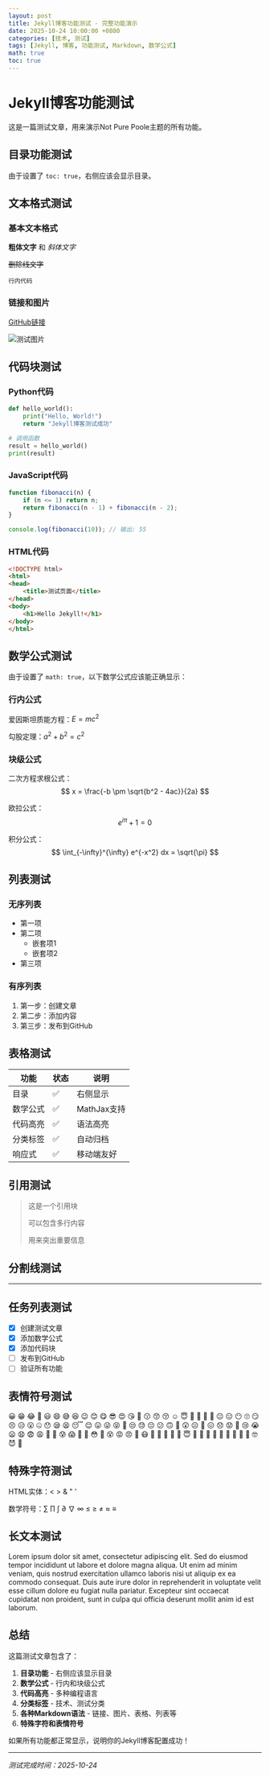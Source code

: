 ```yaml
---
layout: post
title: Jekyll博客功能测试 - 完整功能演示
date: 2025-10-24 10:00:00 +0800
categories: [技术, 测试]
tags: [Jekyll, 博客, 功能测试, Markdown, 数学公式]
math: true
toc: true
---
```


# Jekyll博客功能测试

这是一篇测试文章，用来演示Not Pure Poole主题的所有功能。

## 目录功能测试

由于设置了 `toc: true`，右侧应该会显示目录。

## 文本格式测试

### 基本文本格式

**粗体文字** 和 *斜体文字*

~~删除线文字~~

`行内代码`

### 链接和图片

[GitHub链接](https://github.com/LionKk99)

![测试图片](https://via.placeholder.com/300x200?text=测试图片)

## 代码块测试

### Python代码
```python
def hello_world():
    print("Hello, World!")
    return "Jekyll博客测试成功"

# 调用函数
result = hello_world()
print(result)
```

### JavaScript代码
```javascript
function fibonacci(n) {
    if (n <= 1) return n;
    return fibonacci(n - 1) + fibonacci(n - 2);
}

console.log(fibonacci(10)); // 输出: 55
```

### HTML代码
```html
<!DOCTYPE html>
<html>
<head>
    <title>测试页面</title>
</head>
<body>
    <h1>Hello Jekyll!</h1>
</body>
</html>
```

## 数学公式测试

由于设置了 `math: true`，以下数学公式应该能正确显示：

### 行内公式
爱因斯坦质能方程：$E = mc^2$

勾股定理：$a^2 + b^2 = c^2$

### 块级公式

二次方程求根公式：
$$
x = \frac{-b \pm \sqrt{b^2 - 4ac}}{2a}
$$

欧拉公式：
$$
e^{i\pi} + 1 = 0
$$

积分公式：
$$
\int_{-\infty}^{\infty} e^{-x^2} dx = \sqrt{\pi}
$$

## 列表测试

### 无序列表
- 第一项
- 第二项
  - 嵌套项1
  - 嵌套项2
- 第三项

### 有序列表
1. 第一步：创建文章
2. 第二步：添加内容
3. 第三步：发布到GitHub

## 表格测试

| 功能 | 状态 | 说明 |
|------|------|------|
| 目录 | ✅ | 右侧显示 |
| 数学公式 | ✅ | MathJax支持 |
| 代码高亮 | ✅ | 语法高亮 |
| 分类标签 | ✅ | 自动归档 |
| 响应式 | ✅ | 移动端友好 |

## 引用测试

> 这是一个引用块
> 
> 可以包含多行内容
> 
> 用来突出重要信息

## 分割线测试

---

## 任务列表测试

- [x] 创建测试文章
- [x] 添加数学公式
- [x] 添加代码块
- [ ] 发布到GitHub
- [ ] 验证所有功能

## 表情符号测试

😀 😁 😂 🤣 😃 😄 😅 😆 😉 😊 😋 😎 😍 😘 🥰 😗 😙 😚 ☺️ 😇 🤗 🤩 🤔 🤨 😐 😑 😶 🙄 😏 😣 😥 😮 🤐 😯 😪 😫 😴 😌 😛 😜 😝 🤤 😒 😓 😔 😕 🙃 🤑 😲 ☹️ 🙁 😖 😞 😟 😤 😢 😭 😦 😧 😨 😩 🤯 😬 😰 😱 🥵 🥶 😳 🤪 😵 😡 😠 🤬 😷 🤒 🤕 🤢 🤮 🤧 😇 🤠 🤡 🥳 🥴 🥺 🤥 🤫 🤭 🧐 🤓 😈 👿

## 特殊字符测试

HTML实体：&lt; &gt; &amp; &quot; &#39;

数学符号：∑ ∏ ∫ ∂ ∇ ∞ ≤ ≥ ≠ ≈ ≡

## 长文本测试

Lorem ipsum dolor sit amet, consectetur adipiscing elit. Sed do eiusmod tempor incididunt ut labore et dolore magna aliqua. Ut enim ad minim veniam, quis nostrud exercitation ullamco laboris nisi ut aliquip ex ea commodo consequat. Duis aute irure dolor in reprehenderit in voluptate velit esse cillum dolore eu fugiat nulla pariatur. Excepteur sint occaecat cupidatat non proident, sunt in culpa qui officia deserunt mollit anim id est laborum.

## 总结

这篇测试文章包含了：

1. **目录功能** - 右侧应该显示目录
2. **数学公式** - 行内和块级公式
3. **代码高亮** - 多种编程语言
4. **分类标签** - 技术、测试分类
5. **各种Markdown语法** - 链接、图片、表格、列表等
6. **特殊字符和表情符号**

如果所有功能都正常显示，说明你的Jekyll博客配置成功！

---

*测试完成时间：2025-10-24*
